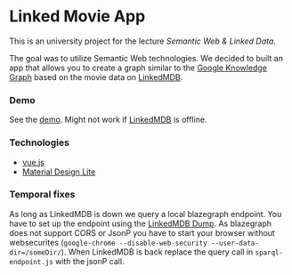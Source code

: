 # Linked Movie App

This is an university project for the lecture *Semantic Web & Linked Data*.

The goal was to utilize Semantic Web technologies. We decided to built an app that allows you to create a graph similar to the [Google Knowledge Graph](https://www.google.com/intl/bn/insidesearch/features/search/knowledge.html) based on the movie data on [LinkedMDB](http://www.linkedmdb.org/).

### Demo
See the [demo](http://lma.mathiasmoeller.com). Might not work if [LinkedMDB](http://data.linkedmdb.org/) is offline.

### Technologies
- [vue.js](http://visjs.org/)
- [Material Design Lite](https://getmdl.io/)

### Temporal fixes
As long as LinkedMDB is down we query a local blazegraph endpoint. You have to set up the endpoint using the [LinkedMDB Dump](http://www.cs.toronto.edu/~oktie/linkedmdb/). As blazegraph does not support CORS or JsonP you have to start your browser without websecurites (`google-chrome --disable-web-security --user-data-dir=/someDir/`).
When LinkedMDB is back replace the query call in `sparql-endpoint.js` with the jsonP call.
